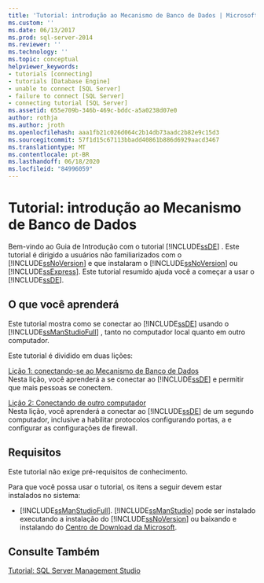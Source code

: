 ```yaml
---
title: 'Tutorial: introdução ao Mecanismo de Banco de Dados | Microsoft Docs'
ms.custom: ''
ms.date: 06/13/2017
ms.prod: sql-server-2014
ms.reviewer: ''
ms.technology: ''
ms.topic: conceptual
helpviewer_keywords:
- tutorials [connecting]
- tutorials [Database Engine]
- unable to connect [SQL Server]
- failure to connect [SQL Server]
- connecting tutorial [SQL Server]
ms.assetid: 655e709b-346b-469c-bddc-a5a0238d07e0
author: rothja
ms.author: jroth
ms.openlocfilehash: aaa1fb21c026d064c2b14db73aadc2b82e9c15d3
ms.sourcegitcommit: 57f1d15c67113bbadd40861b886d6929aacd3467
ms.translationtype: MT
ms.contentlocale: pt-BR
ms.lasthandoff: 06/18/2020
ms.locfileid: "84996059"
---
```

# <a name="tutorial-getting-started-with-the-database-engine"></a>Tutorial: introdução ao Mecanismo de Banco de Dados
  Bem-vindo ao Guia de Introdução com o tutorial [!INCLUDE[ssDE](../includes/ssde-md.md)] . Este tutorial é dirigido a usuários não familiarizados com o [!INCLUDE[ssNoVersion](../includes/ssnoversion-md.md)] e que instalaram o [!INCLUDE[ssNoVersion](../includes/ssnoversion-md.md)] ou [!INCLUDE[ssExpress](../includes/ssexpress-md.md)]. Este tutorial resumido ajuda você a começar a usar o [!INCLUDE[ssDE](../includes/ssde-md.md)].  
  
## <a name="what-you-will-learn"></a>O que você aprenderá  
 Este tutorial mostra como se conectar ao [!INCLUDE[ssDE](../includes/ssde-md.md)] usando o [!INCLUDE[ssManStudioFull](../includes/ssmanstudiofull-md.md)] , tanto no computador local quanto em outro computador.  
  
 Este tutorial é dividido em duas lições:  
  
 [Lição 1: conectando-se ao Mecanismo de Banco de Dados](lesson-1-connecting-to-the-database-engine.md)  
 Nesta lição, você aprenderá a se conectar ao [!INCLUDE[ssDE](../includes/ssde-md.md)] e permitir que mais pessoas se conectem.  
  
 [Lição 2: Conectando de outro computador](lesson-2-connecting-from-another-computer.md)  
 Nesta lição, você aprenderá a conectar ao [!INCLUDE[ssDE](../includes/ssde-md.md)] de um segundo computador, inclusive a habilitar protocolos configurando portas, a e configurar as configurações de firewall.  
  
## <a name="requirements"></a>Requisitos  
 Este tutorial não exige pré-requisitos de conhecimento.  
  
 Para que você possa usar o tutorial, os itens a seguir devem estar instalados no sistema:  
  
-   [!INCLUDE[ssManStudioFull](../includes/ssmanstudiofull-md.md)]. [!INCLUDE[ssManStudio](../includes/ssmanstudio-md.md)] pode ser instalado executando a instalação do [!INCLUDE[ssNoVersion](../includes/ssnoversion-md.md)] ou baixando e instalando do [Centro de Download da Microsoft](https://go.microsoft.com/fwlink/?LinkId=144346).  
  
## <a name="see-also"></a>Consulte Também  
 [Tutorial: SQL Server Management Studio](../ssms/tutorials/tutorial-sql-server-management-studio.md)  
  
  
